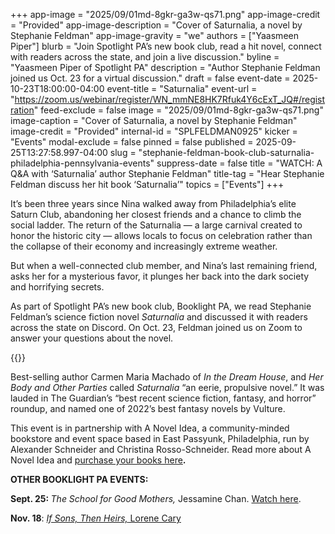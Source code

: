 +++
app-image = "2025/09/01md-8gkr-ga3w-qs71.png"
app-image-credit = "Provided"
app-image-description = "Cover of Saturnalia, a novel by Stephanie Feldman"
app-image-gravity = "we"
authors = ["Yaasmeen Piper"]
blurb = "Join Spotlight PA’s new book club, read a hit novel, connect with readers across the state, and join a live discussion."
byline = "Yaasmeen Piper of Spotlight PA"
description = "Author Stephanie Feldman joined us Oct. 23 for a virtual discussion."
draft = false
event-date = 2025-10-23T18:00:00-04:00
event-title = "Saturnalia"
event-url = "https://zoom.us/webinar/register/WN_mmNE8HK7Rfuk4Y6cExT_JQ#/registration"
feed-exclude = false
image = "2025/09/01md-8gkr-ga3w-qs71.png"
image-caption = "Cover of Saturnalia, a novel by Stephanie Feldman"
image-credit = "Provided"
internal-id = "SPLFELDMAN0925"
kicker = "Events"
modal-exclude = false
pinned = false
published = 2025-09-25T13:27:58.997-04:00
slug = "stephanie-feldman-book-club-saturnalia-philadelphia-pennsylvania-events"
suppress-date = false
title = "WATCH: A Q&A with ‘Saturnalia’ author Stephanie Feldman"
title-tag = "Hear Stephanie Feldman discuss her hit book ‘Saturnalia’"
topics = ["Events"]
+++

It’s been three years since Nina walked away from Philadelphia’s elite Saturn Club, abandoning her closest friends and a chance to climb the social ladder. The return of the Saturnalia — a large carnival created to honor the historic city — allows locals to focus on celebration rather than the collapse of their economy and increasingly extreme weather.

But when a well-connected club member, and Nina’s last remaining friend, asks her for a mysterious favor, it plunges her back into the dark society and horrifying secrets.

As part of Spotlight PA’s new book club, Booklight PA, we read Stephanie Feldman’s science fiction novel <em>Saturnalia</em> and discussed it with readers across the state on Discord. On Oct. 23, Feldman joined us on Zoom to answer your questions about the novel.

{{<youtube id="bUzLmi0tCbk" loading="lazy">}}

Best-selling author Carmen Maria Machado of <em>In the Dream House</em>, and <em>Her Body and Other Parties</em> called <em>Saturnalia</em> “an eerie, propulsive novel.” It was lauded in The Guardian’s “best recent science fiction, fantasy, and horror” roundup, and named one of 2022’s best fantasy novels by Vulture.

This event is in partnership with A Novel Idea, a community-minded bookstore and event space based in East Passyunk, Philadelphia, run by Alexander Schneider and Christina Rosso-Schneider. Read more about A Novel Idea and <a href="https://anovelideaphilly.com/book-list/">purchase your books here</a><strong>.</strong>

<strong>OTHER BOOKLIGHT PA EVENTS:</strong>

<strong>Sept. 25: </strong><em>The School for Good Mothers, </em>Jessamine Chan. <a href="https://www.spotlightpa.org/news/2025/08/jessamine-chan-book-club-school-for-good-mothers-events/">Watch here</a>.

<strong>Nov. 18</strong>: <a href="https://www.spotlightpa.org/news/2025/10/lorene-cary-book-club-if-sons-then-heirs-philadelphia-pennsylvania-events/"><em>If Sons, Then Heirs,</em> Lorene Cary</a>

